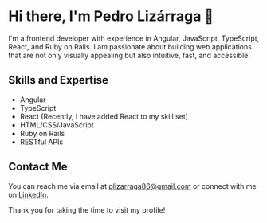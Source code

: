 # Hi there, I'm Pedro Lizárraga 👋

I'm a frontend developer with experience in Angular, JavaScript, TypeScript, React, and Ruby on Rails. I am passionate about building web applications that are not only visually appealing but also intuitive, fast, and accessible.

## Skills and Expertise
- Angular
- TypeScript
- React (Recently, I have added React to my skill set)
- HTML/CSS/JavaScript
- Ruby on Rails
- RESTful APIs

## Contact Me
You can reach me via email at [plizarraga86@gmail.com](mailto:plizarraga86@gmail.com) or connect with me on [LinkedIn](https://www.linkedin.com/in/pedro-liz%C3%A1rraga-6455a15a/).

Thank you for taking the time to visit my profile!
